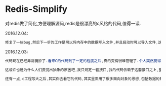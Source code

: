 # Redis-Simplify
对redis做了简化,方便理解源码,redis是很漂亮的c风格的代码,值得一读.



2016.12.04:

~~~~~~~~~~~~powershell
修复了一些bug,然后下一步的工作是可以将内存中的数据写入文件,并且启动时可以导入文件,这样的话,一个单机版的数据库基本完工.
~~~~~~~~~~~~

2016.12.03:

~~~~~~~~powershell
代码现在已经非常臃肿了.看来C的代码到了一定的程度之后,真的变得很难管理了.个人突然觉得1到2万的c代码还在掌控之内,再多就已经超过我能掌控的范围了.换句话说,你不可能做到细节与宏观都了解得一清二楚,太费劲了.

这或许也是为什么人们要提出抽象的原因吧,我只规定一套接口,我的代码依赖于这套接口之上,至于你怎么实现,那就和我没有多大的关系了.

还有一点,c工程写大之后,其实你去看它的代码,其实里面用了很多面向对象的思想,包括数据的封装,代码的复用,感觉越写越像cpp.代码我已经剥了很大的一部分了,应该用不了多久就能剥出一个单机NoSql数据库了.然后准备开始写redis的客户端了.

~~~~~~~~


